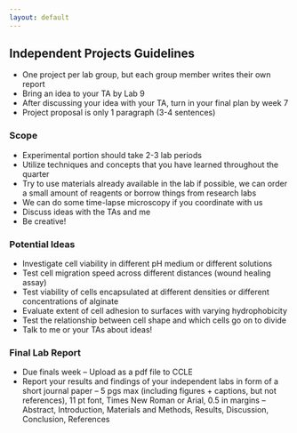 ```yaml
---
layout: default
---
```


## Independent Projects Guidelines

- One project per lab group, but each group member writes their own report
- Bring an idea to your TA by Lab 9
- After discussing your idea with your TA, turn in your final plan by week 7
- Project proposal is only 1 paragraph (3-4 sentences)

### Scope

- Experimental portion should take 2-3 lab periods
- Utilize techniques and concepts that you have learned throughout the quarter
- Try to use materials already available in the lab if possible, we can order a small amount of reagents or borrow things from research labs
- We can do some time-lapse microscopy if you coordinate with us
- Discuss ideas with the TAs and me
- Be creative!

### Potential Ideas

- Investigate cell viability in different pH medium or different solutions
- Test cell migration speed across different distances (wound healing assay)
- Test viability of cells encapsulated at different densities or different concentrations of alginate
- Evaluate extent of cell adhesion to surfaces with varying hydrophobicity
- Test the relationship between cell shape and which cells go on to divide
- Talk to me or your TAs about ideas!

### Final Lab Report

- Due finals week
– Upload as a pdf file to CCLE
- Report your results and findings of your independent labs in form of a short journal paper
– 5 pgs max (including figures + captions, but not references), 11 pt font, Times New Roman or Arial, 0.5 in margins
– Abstract, Introduction, Materials and Methods, Results, Discussion, Conclusion, References
